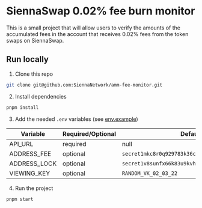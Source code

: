 # SiennaSwap 0.02% fee burn monitor

This is a small project that will allow users to verify the amounts of the accumulated fees in the account that receives 0.02% fees from the token swaps on SiennaSwap.

## Run locally

1. Clone this repo
```bash
git clone git@github.com:SiennaNetwork/amm-fee-monitor.git
```

2. Install dependencies
```bash
pnpm install
```

3. Add the needed `.env` variables (see [env.example](env.example))

| Variable | Required/Optional | Default |
| -------- | -------- | ------- |
| API_URL  | required      |  null   |
| ADDRESS_FEE | optional | `secret1mkc8r0q929783k36cshmatx3944c3ktq7c6ht8` |
| ADDRESS_LOCK | optional | `secret1v8sunfx66k83u9kvhqz8ly7s29gfdh8yxemj4x` |
| VIEWING_KEY | optional | `RANDOM_VK_02_03_22` |

4. Run the project
```bash
pnpm start
```